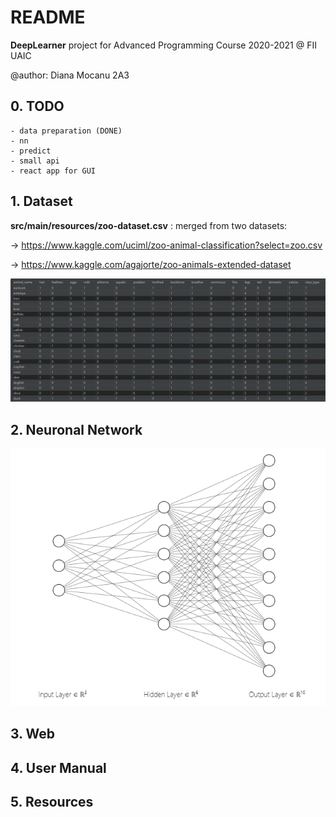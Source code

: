 # README
**DeepLearner** project for Advanced Programming Course 2020-2021 @ FII UAIC


@author: Diana Mocanu 2A3
## 0. TODO
    - data preparation (DONE)
    - nn
    - predict
    - small api
    - react app for GUI
## 1. Dataset
**src/main/resources/zoo-dataset.csv** :  merged from two datasets:

-> https://www.kaggle.com/uciml/zoo-animal-classification?select=zoo.csv

-> https://www.kaggle.com/agajorte/zoo-animals-extended-dataset

![Dataset entries](media/dataset.png)

## 2. Neuronal Network
![Simplified NN Architecture](media/nn.png)
## 3. Web

## 4. User Manual

## 5. Resources



